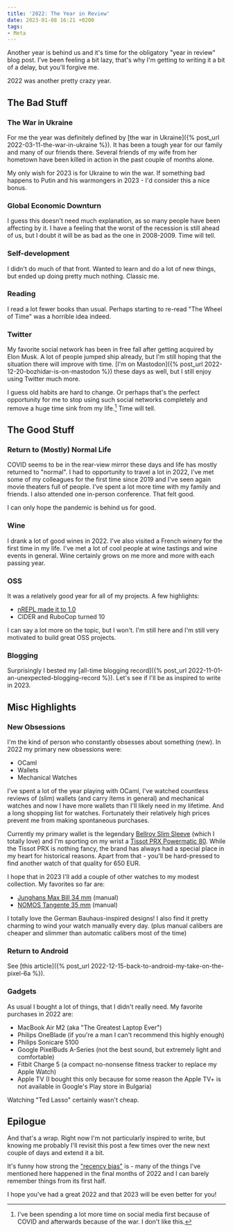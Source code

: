 ```yaml
---
title: '2022: The Year in Review'
date: 2023-01-08 16:21 +0200
tags:
- Meta
---
```


Another year is behind us and it's time for the obligatory "year in review" blog post.
I've been feeling a bit lazy, that's why I'm getting to writing it a bit of a delay, but
you'll forgive me.

2022 was another pretty crazy year.

## The Bad Stuff

### The War in Ukraine

For me the year was definitely defined by [the war in Ukraine]({% post_url 2022-03-11-the-war-in-ukraine %}).
It has been a tough year for our family and many of our friends there. Several friends of my wife from her
hometown have been killed in action in the past couple of months alone.

My only wish for 2023 is for Ukraine to win the war. If something bad happens to
Putin and his warmongers in 2023 - I'd consider this a nice bonus.

### Global Economic Downturn

I guess this doesn't need much explanation, as so many people have been
affecting by it. I have a feeling that the worst of the recession is still ahead
of us, but I doubt it will be as bad as the one in 2008-2009. Time will tell.

### Self-development

I didn't do much of that front. Wanted to learn and do a lot of new things, but ended up doing pretty much nothing.
Classic me.

### Reading

I read a lot fewer books than usual. Perhaps starting to re-read "The Wheel of Time" was a horrible idea indeed.

### Twitter

My favorite social network has been in free fall after getting acquired by Elon Musk. A lot of people jumped ship already, but I'm still hoping that the situation there will improve with time. [I'm on Mastodon]({% post_url 2022-12-20-bozhidar-is-on-mastodon %}) these days as well, but I still enjoy using Twitter much more.

I guess old habits are hard to change. Or perhaps that's the perfect opportunity for me to stop using such social networks completely and remove a huge time sink from my life.[^1] Time will tell.

## The Good Stuff

### Return to (Mostly) Normal Life

COVID seems to be in the rear-view mirror these days and life has mostly
returned to "normal". I had to opportunity to travel a lot in 2022, I've met
some of my colleagues for the first time since 2019 and I've seen again movie
theaters full of people. I've spent a lot more time with my family and
friends. I also attended one in-person conference. That felt good.

I can only hope the pandemic is behind us for good.

### Wine

I drank a lot of good wines in 2022. I've also visited a French winery for the
first time in my life. I've met a lot of cool people at wine tastings and wine events in
general. Wine certainly grows on me more and more with each passing year.

### OSS

It was a relatively good year for all of my projects. A few highlights:

- [nREPL made it to 1.0](https://metaredux.com/posts/2022/08/25/nrepl-1-0.html)
- CIDER and RuboCop turned 10

I can say a lot more on the topic, but I won't. I'm still here and I'm still very motivated
to build great OSS projects.

### Blogging

Surprisingly I bested my [all-time blogging record]({% post_url 2022-11-01-an-unexpected-blogging-record %}).
Let's see if I'll be as inspired to write in 2023.

## Misc Highlights

### New Obsessions

I'm the kind of person who constantly obsesses about something (new). In 2022 my primary new obsessions were:

- OCaml
- Wallets
- Mechanical Watches

I've spent a lot of the year playing with OCaml, I've watched countless reviews
of (slim) wallets (and carry items in general) and mechanical watches and now I
have more wallets than I'll likely need in my lifetime. And a long shopping list
for watches. Fortunately their relatively high prices prevent me from making
spontaneous purchases.

Currently my primary wallet is the legendary [Bellroy Slim Sleeve](https://bellroy.com/products/slim-sleeve-wallet) (which I
totally love) and I'm sporting on my wrist a [Tissot PRX Powermatic 80](https://www.tissotwatches.com/en-en/t1374071104100.html). While the
Tissot PRX is nothing fancy, the brand has always had a special place in my
heart for historical reasons. Apart from that - you'll be hard-pressed to find
another watch of that quality for 650 EUR.

I hope that in 2023 I'll add a couple of other watches to my modest collection. My favorites so far are:

- [Junghans Max Bill 34 mm](https://www.junghans.de/en/collection/watches/junghans-max-bill/max-bill-handaufzug/27370002?c=26) (manual)
- [NOMOS Tangente 35 mm](https://nomos-glashuette.com/en/tangente/tangente-139) (manual)

I totally love the German Bauhaus-inspired designs! I also find it pretty charming to wind your watch
manually every day. (plus manual calibers are cheaper and slimmer than automatic calibers most of the time)

### Return to Android

See [this article]({% post_url 2022-12-15-back-to-android-my-take-on-the-pixel-6a %}).

### Gadgets

As usual I bought a lot of things, that I didn't really need. My favorite purchases in 2022 are:

- MacBook Air M2 (aka "The Greatest Laptop Ever")
- Philips OneBlade (if you're a man I can't recommend this highly enough)
- Philips Sonicare 5100
- Google PixelBuds A-Series (not the best sound, but extremely light and comfortable)
- Fitbit Charge 5 (a compact no-nonsense fitness tracker to replace my Apple Watch)
- Apple TV (I bought this only because for some reason the Apple TV+ is not available in Google's Play store in Bulgaria)

Watching "Ted Lasso" certainly wasn't cheap.

## Epilogue

And that's a wrap. Right now I'm not particularly inspired to write, but knowing me probably I'll revisit this post a few times
over the new next couple of days and extend it a bit.

It's funny how strong the ["recency bias"](https://en.wikipedia.org/wiki/Recency_bias) is  - many of the things I've mentioned here happened in the final months of 2022 and I can barely remember things from its first half.

I hope you've had a great 2022 and that 2023 will be even better for you!

[^1]: I've been spending a lot more time on social media first because of COVID and afterwards because of the war. I don't like this.
